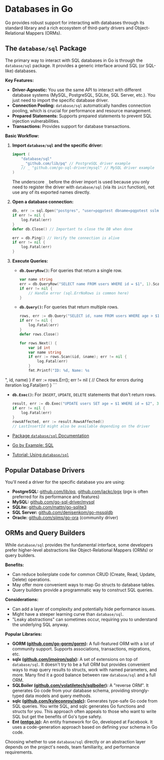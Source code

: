 # Databases in Go

Go provides robust support for interacting with databases through its standard library and a rich ecosystem of third-party drivers and Object-Relational Mappers (ORMs).

## The `database/sql` Package

The primary way to interact with SQL databases in Go is through the `database/sql` package. It provides a generic interface around SQL (or SQL-like) databases.

**Key Features:**
- **Driver-Agnostic:** You use the same API to interact with different database systems (MySQL, PostgreSQL, SQLite, SQL Server, etc.). You just need to import the specific database driver.
- **Connection Pooling:** `database/sql` automatically handles connection pooling, which is crucial for performance and resource management.
- **Prepared Statements:** Supports prepared statements to prevent SQL injection vulnerabilities.
- **Transactions:** Provides support for database transactions.

**Basic Workflow:**
1. **Import `database/sql` and the specific driver:**
   ```go
   import (
       "database/sql"
       _ "github.com/lib/pq" // PostgreSQL driver example
       // _ "github.com/go-sql-driver/mysql" // MySQL driver example
   )
   ```
   The underscore `_` before the driver import is used because you only need to register the driver with `database/sql` (via its `init` function), not use any of its exported names directly.

2. **Open a database connection:**
   ```go
   db, err := sql.Open("postgres", "user=pqgotest dbname=pqgotest sslmode=verify-full")
   if err != nil {
       log.Fatal(err)
   }
   defer db.Close() // Important to close the DB when done

   err = db.Ping() // Verify the connection is alive
   if err != nil {
       log.Fatal(err)
   }
   ```

3. **Execute Queries:**
   - **`db.QueryRow()`:** For queries that return a single row.
     ```go
     var name string
     err = db.QueryRow("SELECT name FROM users WHERE id = $1", 1).Scan(&name)
     if err != nil {
         // Handle error (sql.ErrNoRows is common here)
     }
     ```
   - **`db.Query()`:** For queries that return multiple rows.
     ```go
     rows, err := db.Query("SELECT id, name FROM users WHERE age > $1", 30)
     if err != nil {
         log.Fatal(err)
     }
     defer rows.Close()

     for rows.Next() {
         var id int
         var name string
         if err := rows.Scan(&id, &name); err != nil {
             log.Fatal(err)
         }
         fmt.Printf("ID: %d, Name: %s
", id, name)
     }
     if err := rows.Err(); err != nil { // Check for errors during iteration
         log.Fatal(err)
     }
     ```
   - **`db.Exec()`:** For `INSERT`, `UPDATE`, `DELETE` statements that don't return rows.
     ```go
     result, err := db.Exec("UPDATE users SET age = $1 WHERE id = $2", 35, 1)
     if err != nil {
         log.Fatal(err)
     }
     rowsAffected, err := result.RowsAffected()
     // LastInsertId might also be available depending on the driver
     ```

- [Package `database/sql` Documentation](https://pkg.go.dev/database/sql)
- [Go by Example: SQL](https://gobyexample.com/sql)
- [Tutorial: Using `database/sql`](http://go-database-sql.org/)

## Popular Database Drivers

You'll need a driver for the specific database you are using:
- **PostgreSQL:** [github.com/lib/pq](https://github.com/lib/pq), [github.com/jackc/pgx](https://github.com/jackc/pgx) (pgx is often preferred for its performance and features)
- **MySQL:** [github.com/go-sql-driver/mysql](https://github.com/go-sql-driver/mysql)
- **SQLite:** [github.com/mattn/go-sqlite3](https://github.com/mattn/go-sqlite3)
- **SQL Server:** [github.com/denisenkom/go-mssqldb](https://github.com/denisenkom/go-mssqldb)
- **Oracle:** [github.com/sijms/go-ora](https://github.com/sijms/go-ora) (community driver)

## ORMs and Query Builders

While `database/sql` provides the fundamental interface, some developers prefer higher-level abstractions like Object-Relational Mappers (ORMs) or query builders.

**Benefits:**
- Can reduce boilerplate code for common CRUD (Create, Read, Update, Delete) operations.
- May offer more convenient ways to map Go structs to database tables.
- Query builders provide a programmatic way to construct SQL queries.

**Considerations:**
- Can add a layer of complexity and potentially hide performance issues.
- Might have a steeper learning curve than `database/sql`.
- "Leaky abstractions" can sometimes occur, requiring you to understand the underlying SQL anyway.

**Popular Libraries:**

- **GORM ([github.com/go-gorm/gorm](https://github.com/go-gorm/gorm)):** A full-featured ORM with a lot of community support. Supports associations, transactions, migrations, etc.
- **sqlx ([github.com/jmoiron/sqlx](https://github.com/jmoiron/sqlx)):** A set of extensions on top of `database/sql`. It doesn't try to be a full ORM but provides convenient ways to map query results to structs, work with named parameters, and more. Many find it a good balance between raw `database/sql` and a full ORM.
- **SQLBoiler ([github.com/volatiletech/sqlboiler](https://github.com/volatiletech/sqlboiler)):** A "reverse ORM". It generates Go code from your database schema, providing strongly-typed data models and query methods.
- **sqlc ([github.com/kyleconroy/sqlc](https://github.com/kyleconroy/sqlc)):** Generates type-safe Go code from SQL queries. You write SQL, and sqlc generates Go functions and structs for you. This approach often appeals to those who want to write SQL but get the benefits of Go's type safety.
- **Ent ([entgo.io](https://entgo.io/)):** An entity framework for Go, developed at Facebook. It uses a code-generation approach based on defining your schema in Go code.

Choosing whether to use `database/sql` directly or an abstraction layer depends on the project's needs, team familiarity, and performance requirements.
